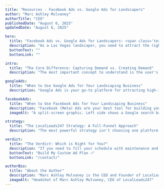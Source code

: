 ```yaml
---
title: "Resources - Facebook Ads vs. Google Ads for Landscapers"
author: "Marc Ashley Mulvaney"
authorTitle: "CEO"
publishedDate: "August 6, 2025"
updatedDate: "August 6, 2025"

hero:
  title: "Facebook Ads vs. Google Ads for Landscapers: <span class='text-accent'>Which is Better for Your Business?</span>"
  description: "As a Las Vegas landscaper, you need to attract the right kind of clients. But should you spend your ad budget on Google or Facebook (Meta)? The answer depends entirely on your goals."
  buttonText: ""
  buttonLink: ""

intro:
  title: "The Core Difference: Capturing Demand vs. Creating Demand"
  description: "The most important concept to understand is the user's mindset on each platform. This is the difference between 'intent' and 'interruption.'<br><br>Google Ads is about capturing existing demand. People go to Google when they have an immediate need or question. They are actively searching for a solution, like 'best landscape designer in Summerlin' or 'sprinkler repair near me.'<br><br>Facebook/Meta Ads is about creating new demand. People are on Facebook to scroll through photos of friends and family. They are not actively looking for a landscaper. Your ad *interrupts* their feed to inspire them and make them aware of a need they didn't know they had."

googleAds:
  title: "When to Use Google Ads for Your Landscaping Business"
  description: "Google Ads is your go-to platform for attracting high-intent, 'ready-to-buy' customers. It's most effective for:<br><br>• Generating leads for specific, need-based services: Think of things like broken irrigation systems, tree trimming, or seasonal yard clean-ups.<br><br>• Capturing clients actively seeking quotes: When a homeowner is searching for 'paver patio cost' or 'outdoor kitchen builders,' you want to be the first result they see.<br><br>• Dominating your local service area: It's perfect for targeting searches that include your specific neighborhoods, like 'landscaper in Henderson.'"

facebookAds:
  title: "When to Use Facebook Ads for Your Landscaping Business"
  description: "Facebook (Meta) Ads are your best tool for building your brand and generating leads for high-end, visual projects. Your beautiful portfolio is your biggest asset here. Facebook is most effective for:<br><br>• Showcasing your best work to affluent homeowners: You can target users by zip code, income level, and interests (like home improvement shows), putting your stunning project photos in front of people who can afford them.<br><br>• Inspiring large-scale projects: A beautiful video of a custom outdoor fireplace or a resort-style pool deck can plant the seed for a homeowner's next big project.<br><br>• Promoting seasonal offers and packages: Use Facebook to promote things like 'Spring Cleanup' packages or 'Fall Planting' specials to your target audience.<br><br><img src='/placeholder-diagram.jpg' alt='A split-screen graphic. Left side shows a Google search bar (intent). Right side shows a social media feed with a beautiful landscape photo (inspiration).'>"
  imageAlt: "A split-screen graphic. Left side shows a Google search bar (intent). Right side shows a social media feed with a beautiful landscape photo (inspiration)."

strategy:
  title: "The LocalLeads247 Strategy: A Full-Funnel Approach"
  description: "The most powerful strategy isn't choosing one platform over the other; it's using them together to create a full-funnel marketing system.<br><br>We use stunning, inspirational video and photo ads on **Facebook** to build your brand and create demand among affluent homeowners in your target areas. When those inspired homeowners later go to **Google** to search for a contractor to make their dream a reality, your business is there at the top of the page, ready to capture that demand.<br><br>This integrated approach uses each platform for its greatest strength, creating a predictable system for generating high-ticket landscaping jobs."

verdict:
  title: "The Verdict: Which is Right for You?"
  description: "If you need to fill your schedule with maintenance and repair jobs right now, start with a focused **Google Ads** campaign.<br><br>If you want to build your brand and attract more high-end, six-figure design/build projects, a visually-driven **Facebook Ads** campaign is essential.<br><br>If you want to build a dominant, market-leading landscaping company, you need an integrated strategy that uses **both**.<br><br>Ready to stop guessing and build a custom advertising plan that actually grows your business? Let's create a strategy tailored to your specific goals."
  buttonText: "Build My Custom Ad Plan →"
  buttonLink: "/contact/"

authorBio:
  title: "About the Author"
  description: "Marc Ashley Mulvaney is the CEO and Founder of LocalLeads247. With over 27 years of experience at the forefront of digital marketing and e-commerce, Marc is dedicated to bringing enterprise-level growth strategies to local home service businesses in Las Vegas."
  imageAlt: "Headshot of Marc Ashley Mulvaney, CEO of LocalLeads247"
---
```


